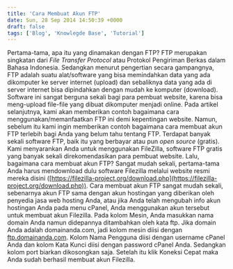 ```yaml
---
title: 'Cara Membuat Akun FTP'
date: Sun, 28 Sep 2014 14:50:39 +0000
draft: false
tags: ['Blog', 'Knowlegde Base', 'Tutorial']
---
```


Pertama-tama, apa itu yang dinamakan dengan FTP? FTP merupakan singkatan dari _File Transfer Protocol_ atau Protokol Pengiriman Berkas dalam Bahasa Indonesia. Sedangkan menurut pengertian secara gampangnya, FTP adalah suatu alat/software yang bisa memindahkan data yang ada dikomputer ke server internet (upload) dan sebaliknya data yang ada di server internet bisa dipindahkan dengan mudah ke komputer (download). Software ini sangat berguna sekali bagi para pembuat website, karena bisa meng-upload file-file yang dibuat dikomputer menjadi online. Pada artikel selanjutnya, kami akan memberikan contoh bagaimana cara menggunakan/memanfaatkan FTP ini demi kepentingan website. Namun, sebelum itu kami ingin memberikan contoh bagaimana cara membuat akun FTP terlebih bagi Anda yang belum tahu tentang FTP. Terdapat banyak sekali software FTP, baik itu yang berbayar atau pun _open source_ (gratis). Kami menyarankan Anda untuk menggunakan FileZilla, software FTP gratis yang banyak sekali direkomendasikan para pembuat website. Lalu, bagaimana cara membuat akun FTP? Sangat mudah sekali, pertama-tama Anda harus mendownload dulu software Filezilla melalui website resmi mereka disini ([https://filezilla-project.org/download.php](https://filezilla-project.org/download.php)). Cara membuat akun FTP sangat mudah sekali, sebenarnya akun FTP sama dengan akun hostingan yang diberikan oleh penyedia jasa web hosting Anda, atau jika Anda telah mengubah info akun hostingan Anda pada menu cPanel, Anda menggunakan akun tersebut untuk membuat akun Filezilla. Pada kolom Mesin, Anda masukkan nama domain Anda namun didepannya ditambahkan oleh kata ftp. Jika domain Anda adalah domainanda.com, jadi kolom mesin diisi dengan [ftp.domainanda.com](ftp://ftp.domainanda.com). Kolom Nama Pengguna diisi dengan username cPanel Anda dan kolom Kata Kunci diisi dengan password cPanel Anda. Sedangkan kolom port biarkan dikosongkan saja. Setelah itu klik Koneksi Cepat maka Anda sudah berhasil membuat akun Filezilla.